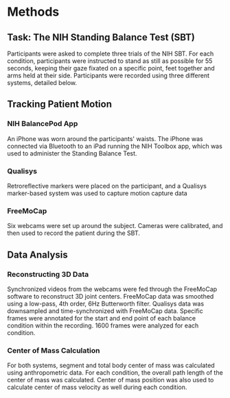 # Methods

## Task: The NIH Standing Balance Test (SBT) 
Participants were asked to complete three trials of the NIH SBT. For each condition, participants were instructed to stand as still as possible for 55 seconds, keeping their gaze fixated on a specific point, feet together and arms held at their side. Participants were recorded using three different systems, detailed below. 

## Tracking Patient Motion
### NIH BalancePod App
An iPhone was worn around the participants' waists. The iPhone was connected via Bluetooth to an iPad running the NIH Toolbox app, which was used to administer the Standing Balance Test.  

### Qualisys
Retroreflective markers were placed on the participant, and a Qualisys marker-based system was used to capture motion capture data

### FreeMoCap
Six webcams were set up around the subject. Cameras were calibrated, and then used to record the patient during the SBT. 

## Data Analysis

### Reconstructing 3D Data
Synchronized videos from the webcams were fed through the FreeMoCap software to reconstruct 3D joint centers. FreeMoCap data was smoothed using a low-pass, 4th order, 6Hz Butterworth filter. Qualisys data was downsampled and time-synchronized with FreeMoCap data. Specific frames were annotated for the start and end point of each balance 
condition within the recording. 1600 frames were analyzed for each condition. 

### Center of Mass Calculation
For both systems, segment and total body center of mass was calculated using anthropometric data. For each condition, the overall path length of the center of mass was calculated. Center of mass position was also used to calculate center of mass velocity as well during each condition. 